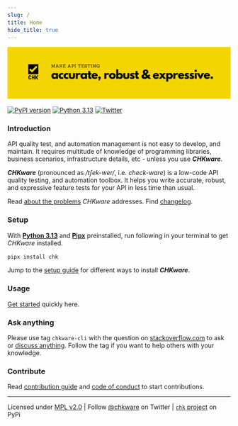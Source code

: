 ```yaml
---
slug: /
title: Home
hide_title: true
---
```


![CHKware | Low-code API quality testing, and automation toolbox](./assets/github-readme-01.png)

[![PyPI version](https://badge.fury.io/py/chk.svg)](https://badge.fury.io/py/chk)
[![Python 3.13](https://img.shields.io/badge/python-3.13-blue.svg)](https://www.python.org/downloads/)
[![Twitter](https://img.shields.io/twitter/url/https/twitter.com/chkware.svg?style=social&label=Follow%20%40chkware)](https://twitter.com/chkware)

### Introduction

API quality test, and automation management is not easy to develop, and maintain. It requires multitude of knowledge of programming libraries, business scenarios, infrastructure details, etc - unless you use **_CHKware_**.

**_CHKware_** (pronounced as _/tʃek-wer/_, i.e. _check-ware_) is a low-code API quality testing, and automation toolbox. It helps you write accurate, robust, and expressive feature tests for your API in less time than usual.

Read [about the problems](/docs/about) _CHKware_ addresses. Find [changelog](https://github.com/chkware/cli/blob/main/docs/CHANGELOG.md).

### Setup

With [**Python 3.13**](https://www.python.org/downloads/) and [**Pipx**](https://pypa.github.io/pipx/installation/#install-pipx) preinstalled, run following in your terminal to get _CHKware_ installed.

```bash
pipx install chk
```

Jump to the [setup guide](/docs/setup) for different ways to install **_CHKware_**.

### Usage

[Get started](/docs/quick-start) quickly here.

### Ask anything

Please use tag `chkware-cli` with the question on [stackoverflow.com](https://stackoverflow.com/questions/tagged/chkware-cli) to ask or [discuss anything](https://github.com/chkware/HEAD/discussions). Follow the tag if you want to help others with your knowledge.

### Contribute

Read [contribution guide](https://github.com/chkware/cli/blob/971e7400848f26f9f8d2be5fa9eef5fa80a6ded0/docs/CONTRIBUTING.md) and [code of conduct](https://github.com/chkware/cli/blob/971e7400848f26f9f8d2be5fa9eef5fa80a6ded0/docs/CODE_OF_CONDUCT.md) to start contributions.

---

Licensed under [MPL v2.0](https://www.mozilla.org/en-US/MPL/2.0/) | Follow [@chkware](https://twitter.com/chkware) on Twitter | [`chk` project](https://pypi.org/project/chk/) on PyPi
